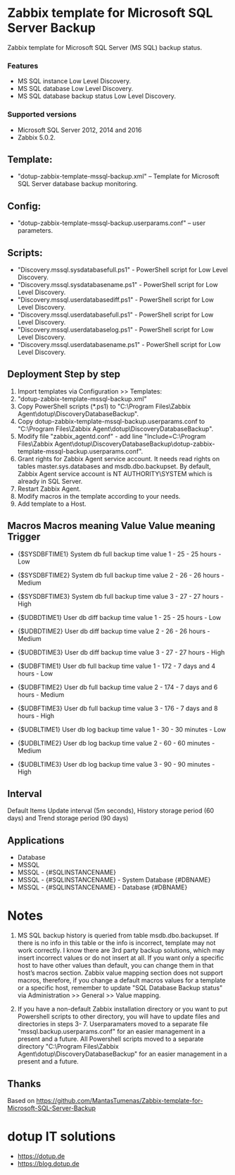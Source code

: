 # Zabbix template for Microsoft SQL Server Backup
Zabbix template for Microsoft SQL Server (MS SQL) backup status.


### Features
+ MS SQL instance Low Level Discovery.
+ MS SQL database Low Level Discovery.
+ MS SQL database backup status Low Level Discovery.

### Supported versions
+ Microsoft SQL Server 2012, 2014 and 2016
+ Zabbix 5.0.2.

## Template:
+ "dotup-zabbix-template-mssql-backup.xml" – Template for Microsoft SQL Server database backup monitoring.

## Config:
+ "dotup-zabbix-template-mssql-backup.userparams.conf" – user parameters.

## Scripts:
+ "Discovery.mssql.sysdatabasefull.ps1" - PowerShell script for Low Level Discovery.
+ "Discovery.mssql.sysdatabasename.ps1" - PowerShell script for Low Level Discovery.
+ "Discovery.mssql.userdatabasediff.ps1" - PowerShell script for Low Level Discovery.
+ "Discovery.mssql.userdatabasefull.ps1" - PowerShell script for Low Level Discovery.
+ "Discovery.mssql.userdatabaselog.ps1" - PowerShell script for Low Level Discovery.
+ "Discovery.mssql.userdatabasename.ps1" - PowerShell script for Low Level Discovery.

## Deployment Step by step
1. Import templates via Configuration >> Templates:
2. "dotup-zabbix-template-mssql-backup.xml"
3. Copy PowerShell scripts (*.ps1) to "C:\Program Files\Zabbix Agent\dotup\DiscoveryDatabaseBackup\".
4. Copy dotup-zabbix-template-mssql-backup.userparams.conf to "C:\Program Files\Zabbix Agent\dotup\DiscoveryDatabaseBackup".
5. Modify file "zabbix_agentd.conf" - add line "Include=C:\Program Files\Zabbix Agent\dotup\DiscoveryDatabaseBackup\dotup-zabbix-template-mssql-backup.userparams.conf".
6. Grant rights for Zabbix Agent service account. It needs read rights on tables master.sys.databases and
msdb.dbo.backupset. By default, Zabbix Agent service account is NT AUTHORITY\SYSTEM which is
already in SQL Server.
7. Restart Zabbix Agent.
8. Modify macros in the template according to your needs.
9. Add template to a Host.

## Macros Macros meaning Value Value meaning Trigger

+ {$SYSDBFTIME1} System db full backup time value 1 - 25 - 25 hours - Low
+ {$SYSDBFTIME2} System db full backup time value 2 - 26 - 26 hours - Medium
+ {$SYSDBFTIME3} System db full backup time value 3 - 27 - 27 hours - High

+ {$UDBDTIME1} User db diff backup time value 1 - 25 - 25 hours - Low
+ {$UDBDTIME2} User db diff backup time value 2 - 26 - 26 hours - Medium
+ {$UDBDTIME3} User db diff backup time value 3 - 27 - 27 hours - High

+ {$UDBFTIME1} User db full backup time value 1 - 172 - 7 days and 4 hours - Low
+ {$UDBFTIME2} User db full backup time value 2 - 174 - 7 days and 6 hours - Medium
+ {$UDBFTIME3} User db full backup time value 3 - 176 - 7 days and 8 hours - High

+ {$UDBLTIME1} User db log backup time value 1 - 30 - 30 minutes - Low
+ {$UDBLTIME2} User db log backup time value 2 - 60 - 60 minutes - Medium
+ {$UDBLTIME3} User db log backup time value 3 - 90 - 90 minutes - High

## Interval
Default Items Update interval (5m seconds), History storage period (60 days) and Trend storage period (90 days)

## Applications
+ Database
+ MSSQL
+ MSSQL - {#SQLINSTANCENAME}
+ MSSQL - {#SQLINSTANCENAME} - System Database {#DBNAME}
+ MSSQL - {#SQLINSTANCENAME} - Database {#DBNAME}

# Notes

1. MS SQL backup history is queried from table msdb.dbo.backupset. If there is no info in this table or the info is incorrect, template may not work correctly. I know there are 3rd party backup solutions, which may insert incorrect values or do not insert at all. If you want only a specific host to have other values than default, you can change them in that host’s macros section. Zabbix value mapping section does not support macros, therefore, if you change a default macros values for a template or a specific host, remember to update "SQL Database Backup status" via Administration >> General >> Value mapping.

2. If you have a non-default Zabbix installation directory or you want to put Powershell scripts to other directory, you will have to update files and directories in steps 3- 7. Userparamaters moved to a separate file "mssql.backup.userparams.conf" for an easier management in a present and a future. All Powershell scripts moved to a separate directory "C:\Program Files\Zabbix Agent\dotup\DiscoveryDatabaseBackup\" for an easier management in a present and a future.

## Thanks
Based on https://github.com/MantasTumenas/Zabbix-template-for-Microsoft-SQL-Server-Backup

# dotup IT solutions
+ https://dotup.de
+ https://blog.dotup.de
